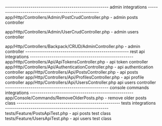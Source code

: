 ----------------------------------------------------- admin integrations -----------------------------------------------------
app/Http/Controllers/Admin/PostCrudController.php - admin posts controller

app/Http/Controllers/Admin/UserCrudController.php - admin users controller

app/Http/Controllers/Backpack/CRUD/AdminController.php - admin controller
----------------------------------------------------- rest api integrations -----------------------------------------------------
app/Http/Controllers/Api/ApiTokensController.php - api token controller
app/Http/Controllers/Api/AuthenticationController.php - api authentication controller
app/Http/Controllers/Api/PostsController.php - api posts controller
app/Http/Controllers/Api/ProfilesController.php - api profile controller
app/Http/Controllers/Api/UsersController.php api users controller
----------------------------------------------------- console commands integrations -----------------------------------------------------
app/Console/Commands/RemoveOlderPosts.php - remove older posts class
----------------------------------------------------- tests integrations -----------------------------------------------------
tests/Feature/PostsApiTest.php - api posts test class
tests/Feature/UsersApiTest.php - api users test class
